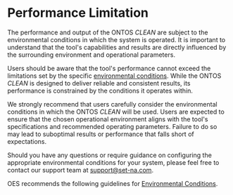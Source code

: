 # Performance Limitation

The performance and output of the ONTOS _CLEAN_ are subject to the environmental conditions in which the system is operated. It is important to understand that the tool's capabilities and results are directly influenced by the surrounding environment and operational parameters.

Users should be aware that the tool's performance cannot exceed the limitations set by the specific [environmental conditions](broken-reference). While the ONTOS _CLEAN_ is designed to deliver reliable and consistent results, its performance is constrained by the conditions it operates within.

We strongly recommend that users carefully consider the environmental conditions in which the ONTOS _CLEAN_ will be used. Users are expected to ensure that the chosen operational environment aligns with the tool's specifications and recommended operating parameters. Failure to do so may lead to suboptimal results or performance that falls short of expectations.

Should you have any questions or require guidance on configuring the appropriate environmental conditions for your system, please feel free to contact our support team at [support@set-na.com](mailto:support@set-na.com).&#x20;

OES recommends the following guidelines for [Environmental Conditions](../installation/environmental-conditions.md).
